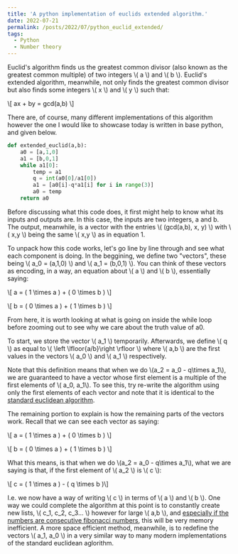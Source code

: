 ```yaml
---
title: 'A python implementation of euclids extended algorithm.'
date: 2022-07-21
permalink: /posts/2022/07/python_euclid_extended/
tags:
  - Python
  - Number theory
---
```


Euclid's algorithm finds us the greatest common divisor (also known as the greatest common multiple) of two integers \\( a \\) and \\( b \\). Euclid's extended algorithm, meanwhile, not only finds the greatest common divisor but also finds some integers \\( x \\) and \\( y \\) such that:

\\[ ax + by = gcd(a,b) \\]

There are, of course, many different implementations of this algorithm however the one I would like to showcase today is written in base python, and given below.

```python
def extended_euclid(a,b):
    a0 = [a,1,0]
    a1 = [b,0,1]
    while a1[0]:
        temp = a1
        q = int(a0[0]/a1[0])
        a1 = [a0[i]-q*a1[i] for i in range(3)]
        a0 = temp
    return a0
```
Before discussing what this code does, it first might help to know what its inputs and outputs are. In this case, the inputs are two integers, a and b. The output, meanwhile, is a vector with the entries \\( (gcd(a,b), x, y) \\) with \\( x,y \\) being the same \\( x,y \\) as in equation 1.

To unpack how this code works, let's go line by line through and see what each component is doing. In the beggining, we define two "vectors", these being \\( a_0 = (a,1,0) \\) and \\( a_1 = (b,0,1) \\). You can think of these vectors as encoding, in a way, an equation about \\( a \\) and \\( b \\), essentially saying:

\\[ a = ( 1 \times a ) + ( 0 \times b ) \\]

\\[ b = ( 0 \times a ) + ( 1 \times b ) \\]

From here, it is worth looking at what is going on inside the while loop before zooming out to see why we care about the truth value of a0.

To start, we store the vector \\( a_1 \\) temporarily. Afterwards, we define \\( q \\) as equal to \\( \left \lfloor{a/b}\right \rfloor \\) where \\( a,b \\) are the first values in the vectors \\( a_0 \\) and \\( a_1 \\) respectively.

Note that this definition means that when we do \\(a_2 = a_0 - q\times a_1\\), we are guaranteed to have a vector whose first element is a multiple of the first elements of \\( a_0, a_1\\). To see this, try re-write the algorithm using only the first elements of each vector and note that it is identical to the [standard euclidean algorithm](https://en.wikipedia.org/wiki/Euclidean_algorithm).

The remaining portion to explain is how the remaining parts of the vectors work. Recall that we can see each vector as saying:

\\[ a = ( 1 \times a ) + ( 0 \times b ) \\]

\\[ b = ( 0 \times a ) + ( 1 \times b ) \\]

What this means, is that when we do \\(a_2 = a_0 - q\times a_1\\), what we are saying is that, if the first element of \\( a_2 \\) is \\( c \\):

\\[ c = ( 1 \times a ) - ( q \times b )\\]

I.e. we now have a way of writing \\( c \\) in terms of \\( a \\) and \\( b \\). One way we could complete the algorithm at this point is to constantly create new lists, \\( c_1, c_2, c_3... \\) however for large \\( a,b \\), and [especially if the numbers are consecutive fibonacci numbers](https://math.stackexchange.com/questions/2477328/why-are-fibonacci-numbers-bad-for-euclids-algorithm-and-how-to-derive-this-uppe), this will be very memory inefficient. A more space efficient method, meanwhile, is to redefine the vectors \\( a_1, a_0 \\) in a very similar way to many modern implementations of the standard euclidean aglorithm.
